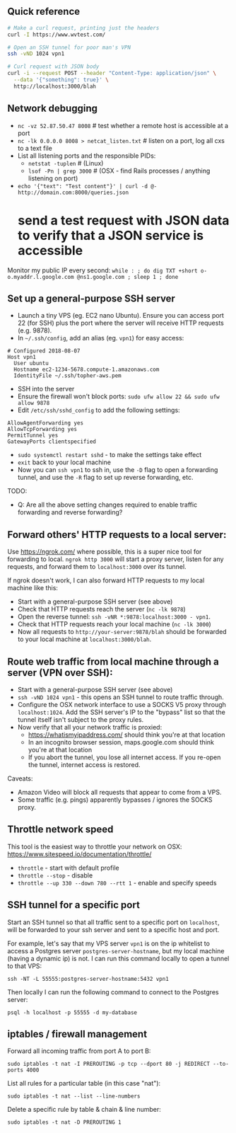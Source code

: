## Quick reference

```sh
# Make a curl request, printing just the headers
curl -I https://www.wvtest.com/

# Open an SSH tunnel for poor man's VPN
ssh -vND 1024 vpn1

# Curl request with JSON body
curl -i --request POST --header "Content-Type: application/json" \
  --data '{"something": true}' \
  http://localhost:3000/blah
```


## Network debugging

- `nc -vz 52.87.50.47 8008` # test whether a remote host is accessible at a port
- `nc -lk 0.0.0.0 8008 > netcat_listen.txt` # listen on a port, log all cxs to a text file
- List all listening ports and the responsible PIDs:
  - `netstat -tuplen` # (Linux)
  - `lsof -Pn | grep 3000` # (OSX - find Rails processes / anything listening on port)
- `echo '{"text": "Test content"}' | curl -d @- http://domain.com:8000/queries.json`
  # send a test request with JSON data to verify that a JSON service is accessible

Monitor my public IP every second:
`while : ; do dig TXT +short o-o.myaddr.l.google.com @ns1.google.com ; sleep 1 ; done`


## Set up a general-purpose SSH server

- Launch a tiny VPS (eg. EC2 nano Ubuntu). Ensure you can access port 22 (for SSH) plus the port where the server will receive HTTP requests (e.g. 9878).
- In `~/.ssh/config`, add an alias (eg. `vpn1`) for easy access:

```
# Configured 2018-08-07
Host vpn1
  User ubuntu
  Hostname ec2-1234-5678.compute-1.amazonaws.com
  IdentityFile ~/.ssh/topher-aws.pem
```

- SSH into the server
- Ensure the firewall won't block ports: `sudo ufw allow 22 && sudo ufw allow 9878`
- Edit `/etc/ssh/sshd_config` to add the following settings:

```
AllowAgentForwarding yes
AllowTcpForwarding yes
PermitTunnel yes
GatewayPorts clientspecified
```

- `sudo systemctl restart sshd` - to make the settings take effect
- `exit` back to your local machine
- Now you can `ssh vpn1` to ssh in, use the `-D` flag to open a forwarding tunnel, and use the `-R` flag to set up reverse forwarding, etc.

TODO:
* Q: Are all the above setting changes required to enable traffic forwarding and reverse forwarding?


## Forward others' HTTP requests to a local server:

Use https://ngrok.com/ where possible, this is a super nice tool for forwarding to local.
`ngrok http 3000` will start a proxy server, listen for any requests, and forward them to `localhost:3000` over its tunnel.

If ngrok doesn't work, I can also forward HTTP requests to my local machine like this:

- Start with a general-purpose SSH server (see above)
- Check that HTTP requests reach the server (`nc -lk 9878`)
- Open the reverse tunnel: `ssh -vNR *:9878:localhost:3000 - vpn1`.
- Check that HTTP requests reach your local machine (`nc -lk 3000`)
- Now all requests to `http://your-server:9878/blah` should be forwarded to your local machine at `localhost:3000/blah`.


## Route web traffic from local machine through a server (VPN over SSH):

- Start with a general-purpose SSH server (see above)
- `ssh -vND 1024 vpn1` - this opens an SSH tunnel to route traffic through.
- Configure the OSX network interface to use a SOCKS V5 proxy through `localhost:1024`. Add the SSH server's IP to the "bypass" list so that the tunnel itself isn't subject to the proxy rules.
- Now verify that all your network traffic is proxied:
  - https://whatismyipaddress.com/ should think you're at that location
  - In an incognito browser session, maps.google.com should think you're at that location
  - If you abort the tunnel, you lose all internet access. If you re-open the tunnel, internet access is restored.

Caveats:

- Amazon Video will block all requests that appear to come from a VPS.
- Some traffic (e.g. pings) apparently bypasses / ignores the SOCKS proxy.


## Throttle network speed

This tool is the easiest way to throttle your network on OSX: https://www.sitespeed.io/documentation/throttle/

- `throttle` - start with default profile
- `throttle --stop` - disable
- `throttle --up 330 --down 780 --rtt 1` - enable and specify speeds


## SSH tunnel for a specific port

Start an SSH tunnel so that all traffic sent to a specific port on `localhost`, will be forwarded to your ssh server and sent to a specific host and port.

For example, let's say that my VPS server `vpn1` is on the ip whitelist to access a Postgres server `postgres-server-hostname`, but my local machine (having a dynamic ip) is not. I can run this command locally to open a tunnel to that VPS:

    ssh -NT -L 55555:postgres-server-hostname:5432 vpn1

Then locally I can run the following command to connect to the Postgres server:

    psql -h localhost -p 55555 -d my-database


## iptables / firewall management

Forward all incoming traffic from port A to port B:

    sudo iptables -t nat -I PREROUTING -p tcp --dport 80 -j REDIRECT --to-ports 4000

List all rules for a particular table (in this case "nat"):

    sudo iptables -t nat --list --line-numbers

Delete a specific rule by table & chain & line number:

    sudo iptables -t nat -D PREROUTING 1

